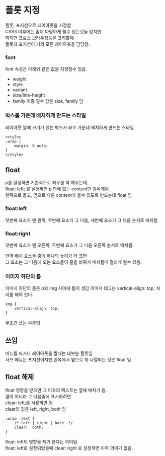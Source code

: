# 플롯 지정

플롯, 포지션으로 레이아웃을 지정함  
CSS3 이후에는 좀더 다양하게 쓸수 있는것들 있지만  
하지만 크로스 브라우징등을 고려할때  
플롯과 포지션이 거의 모든 레이아웃을 담당함.

### font
font 속성은 아래와 같은 값을 지정할수 있음.
* weight
* style
* variant
* size/line-height
* family
이중 필수 값은 size, family 임
  
### 박스를 가운데 배치하게 만드는 스타일
레이아웃 짤때 크기가 있는 박스가 좌우 가운데 배치하게 만드는 스타일
```
<style>
.wrap {
    margin: 0 auto;
}
</style>
```

## float
p를 설정하면 기본적으로 좌우를 꽉 채우는데  
float: left; 를 설정하면 p 안에 있는 content만 감싸게됨  
한쪽으로 몰고, 옆으로 다른 content가 올수 있도록 만드는데 float 임

### float:left
첫번째 요소가 맨 왼쪽, 두번째 요소가 그 다음, 세번째 요소가 그 다음 순서로 배치됨

### float:right
첫번째 요소가 맨 오른쪽, 두번째 요소가 그 다음 오른쪽 순서로 배치됨.

만약 배치 요소들 중에 하나의 높이가 더 크면  
그 요소는 그 다음에 오는 요소들이 줄을 바꿔서 배치될때 걸리게 될수 있음.

### 이미지 하단의 틈
이미지 하단의 틈은
p와 img 사이에 틈이 생김
이미지 태그는 vertical-align: top; 처리를 해야 한다.
```
img {
    vertical-align: top;
}
```
무조건 쓰는 부분임

## 쓰임
메뉴를 짜거나 레이아웃을 짤때는 대부분 플롯임  
서브 메뉴는 포지션이지만 왼쪽에서 옆으로 쭉 나열되는 것은 float 임  

## float 해제
float 영향을 받으면 그 이후의 텍스트는 옆에 배치가 됨.  
옆이 아니라 그 다음줄에 표시하려면  
clear: left;를 사욯하면 됨  
clear의 값은 left, right, both 임
```
.wrap .text {
    /* left | right | both  */
    clear:  both;
}
```
float: left의 영향을 제거 한다는 의미임  
float: left로 설정되었을때 clear: right 로 설정하면 아무 의미가 없음.
